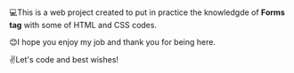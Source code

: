 💻This is a web project created to put in practice the knowledgde of <strong>Forms tag</strong> with some of HTML and CSS codes.

😊I hope you enjoy my job and thank you for being here.

✌️Let's code and best wishes!